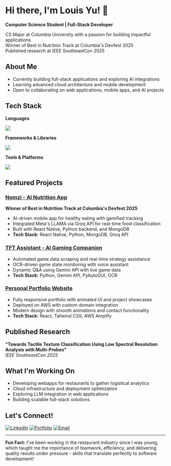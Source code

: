# Hi there, I'm Louis Yu! 👋

**Computer Science Student | Full-Stack Developer**

CS Major at Columbia University with a passion for building impactful applications  
Winner of Best in Nutrition Track at Columbia's Devfest 2025  
Published research at IEEE SoutheastCon 2025

## About Me

- Currently building full-stack applications and exploring AI integrations
- Learning advanced cloud architecture and mobile development
- Open to collaborating on web applications, mobile apps, and AI projects


## Tech Stack

**Languages**
<p>
  <img src="https://skillicons.dev/icons?i=python,java,c" />
</p>

**Frameworks & Libraries**
<p>
  <img src="https://skillicons.dev/icons?i=react,tailwind" />
</p>

**Tools & Platforms**
<p>
  <img src="https://skillicons.dev/icons?i=aws,git,figma" />
</p>

## Featured Projects

### [Nomzi - AI Nutrition App](https://github.com/LouisY06/nomzi)
**Winner of Best in Nutrition Track at Columbia's Devfest 2025**
- AI-driven mobile app for healthy eating with gamified tracking
- Integrated Meta's LLAMA via Groq API for real-time food classification
- Built with React Native, Python backend, and MongoDB
- **Tech Stack:** React Native, Python, MongoDB, Groq API

### [TFT Assistant - AI Gaming Companion](https://github.com/LouisY06/tft-assistant)
- Automated game data scraping and real-time strategy assistance
- OCR-driven game state monitoring with voice assistant
- Dynamic Q&A using Gemini API with live game data
- **Tech Stack:** Python, Gemini API, PyAutoGUI, OCR

### [Personal Portfolio Website](https://louis-yu.net)
- Fully responsive portfolio with animated UI and project showcases
- Deployed on AWS with custom domain integration
- Modern design with smooth animations and contact functionality
- **Tech Stack:** React, Tailwind CSS, AWS Amplify

## Published Research

**"Towards Tactile Texture Classification Using Low Spectral Resolution Analysis with Multi-Probes"**  
*IEEE SoutheastCon 2025* 


## What I'm Working On

- Developing webapps for restaurants to gather logistical analytics
- Cloud infrastructure and deployment optimization
- Exploring LLM integration in web applications
- Building scalable full-stack solutions

## Let's Connect!

[![LinkedIn](https://img.shields.io/badge/LinkedIn-0077B5?style=for-the-badge&logo=linkedin&logoColor=white)](https://linkedin.com/in/louis-yu0612/)
[![Portfolio](https://img.shields.io/badge/Portfolio-000000?style=for-the-badge&logo=About.me&logoColor=white)](https://louis-yu.net)
[![Email](https://img.shields.io/badge/Email-D14836?style=for-the-badge&logo=gmail&logoColor=white)](mailto:ly2640@columbia.edu)

---

**Fun Fact:** I've been working in the restaurant industry since I was young, which taught me the importance of teamwork, efficiency, and delivering quality results under pressure - skills that translate perfectly to software development!
